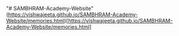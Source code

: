 "# SAMBHRAM-Academy-Website" 
(https://vishwajeeta.github.io/SAMBHRAM-Academy-Website/memories.html)[https://vishwajeeta.github.io/SAMBHRAM-Academy-Website/memories.html]
